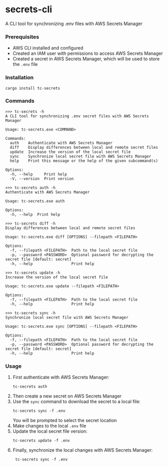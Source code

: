 # secrets-cli
A CLI tool for synchronizing .env files with AWS Secrets Manager

### Prerequisites

- AWS CLI installed and configured
- Created an IAM user with permissions to access AWS Secrets Manager
- Created a secret in AWS Secrets Manager, which will be used to store the `.env` file

### Installation

```
cargo install tc-secrets
```

### Commands

```
>>> tc-secrets -h
A CLI tool for synchronizing .env secret files with AWS Secrets Manager

Usage: tc-secrets.exe <COMMAND>

Commands:
  auth    Authenticate with AWS Secrets Manager
  diff    Display differences between local and remote secret files
  update  Increase the version of the local secret file
  sync    Synchronize local secret file with AWS Secrets Manager
  help    Print this message or the help of the given subcommand(s)

Options:
  -h, --help     Print help
  -V, --version  Print version
```

```
>>> tc-secrets auth -h
Authenticate with AWS Secrets Manager

Usage: tc-secrets.exe auth

Options:
  -h, --help  Print help
```

```
>>> tc-secrets diff -h
Display differences between local and remote secret files

Usage: tc-secrets.exe diff [OPTIONS] --filepath <FILEPATH>

Options:
  -f, --filepath <FILEPATH>  Path to the local secret file
  -p, --password <PASSWORD>  Optional password for decrypting the secret file [default: secret]
  -h, --help                 Print help
```

```
>>> tc-secrets update -h
Increase the version of the local secret file

Usage: tc-secrets.exe update --filepath <FILEPATH>

Options:
  -f, --filepath <FILEPATH>  Path to the local secret file
  -h, --help                 Print help
```

```
>>> tc-secrets sync -h
Synchronize local secret file with AWS Secrets Manager

Usage: tc-secrets.exe sync [OPTIONS] --filepath <FILEPATH>

Options:
  -f, --filepath <FILEPATH>  Path to the local secret file
  -p, --password <PASSWORD>  Optional password for decrypting the secret file [default: secret]
  -h, --help                 Print help
```

### Usage

1. First authenticate with AWS Secrets Manager:
   ```
   tc-secrets auth
   ```
2. Then create a new secret on AWS Secrets Manager
3. Use the `sync` command to download the secret to a local file:
   ```
   tc-secrets sync -f .env
   ```
   You will be prompted to select the secret location
4. Make changes to the local `.env` file
5. Update the local secret file version:
   ```
   tc-secrets update -f .env
   ```
6. Finally, synchronize the local changes with AWS Secrets Manager:
   ```
    tc-secrets sync -f .env
    ```
